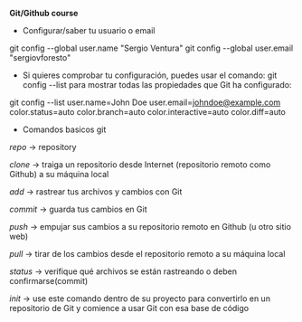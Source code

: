 **Git/Github course**

- Configurar/saber tu usuario o email

git config --global user.name "Sergio Ventura"
git config --global user.email "sergiovforesto"

- Si quieres comprobar tu configuración, puedes usar el comando:
  git config --list para mostrar todas las propiedades que Git ha configurado:

git config --list
user.name=John Doe
user.email=johndoe@example.com
color.status=auto
color.branch=auto
color.interactive=auto
color.diff=auto

- Comandos basicos git

*repo*  -> repository

*clone* -> traiga un repositorio desde Internet (repositorio remoto como Github) a su máquina local

*add* -> rastrear tus archivos y cambios con Git

*commit* -> guarda tus cambios en Git

*push* -> empujar sus cambios a su repositorio remoto en Github (u otro sitio web)

*pull* -> tirar de los cambios desde el repositorio remoto a su máquina local

*status* -> verifique qué archivos se están rastreando o deben confirmarse(commit)

*init* -> use este comando dentro de su proyecto para convertirlo en un repositorio de Git y comience a usar Git con esa base de código